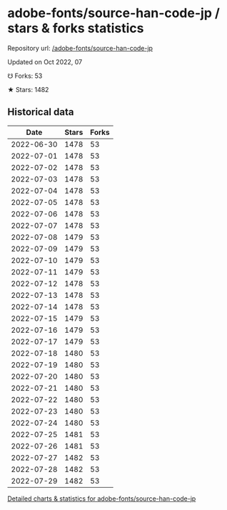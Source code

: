 # adobe-fonts/source-han-code-jp / stars & forks statistics

Repository url: [/adobe-fonts/source-han-code-jp](https://github.com/adobe-fonts/source-han-code-jp)

Updated on Oct 2022, 07

☋ Forks: 53

★ Stars: 1482

## Historical data
| Date | Stars | Forks |
|------|-------|-------|
| 2022-06-30 | 1478 | 53 | 
| 2022-07-01 | 1478 | 53 | 
| 2022-07-02 | 1478 | 53 | 
| 2022-07-03 | 1478 | 53 | 
| 2022-07-04 | 1478 | 53 | 
| 2022-07-05 | 1478 | 53 | 
| 2022-07-06 | 1478 | 53 | 
| 2022-07-07 | 1478 | 53 | 
| 2022-07-08 | 1479 | 53 | 
| 2022-07-09 | 1479 | 53 | 
| 2022-07-10 | 1479 | 53 | 
| 2022-07-11 | 1479 | 53 | 
| 2022-07-12 | 1478 | 53 | 
| 2022-07-13 | 1478 | 53 | 
| 2022-07-14 | 1478 | 53 | 
| 2022-07-15 | 1479 | 53 | 
| 2022-07-16 | 1479 | 53 | 
| 2022-07-17 | 1479 | 53 | 
| 2022-07-18 | 1480 | 53 | 
| 2022-07-19 | 1480 | 53 | 
| 2022-07-20 | 1480 | 53 | 
| 2022-07-21 | 1480 | 53 | 
| 2022-07-22 | 1480 | 53 | 
| 2022-07-23 | 1480 | 53 | 
| 2022-07-24 | 1480 | 53 | 
| 2022-07-25 | 1481 | 53 | 
| 2022-07-26 | 1481 | 53 | 
| 2022-07-27 | 1482 | 53 | 
| 2022-07-28 | 1482 | 53 | 
| 2022-07-29 | 1482 | 53 | 


[Detailed charts & statistics for adobe-fonts/source-han-code-jp](https://reviewgithub.com/rep/adobe-fonts/source-han-code-jp)
